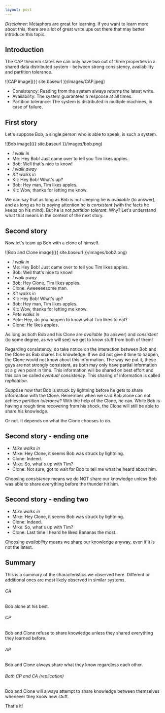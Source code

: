 ```yaml
---
layout: post
---
```


*Disclaimer*: Metaphors are great for learning. If you want to learn more about this, there are a lot of great write ups out there that may better introduce this topic.

## Introduction
The CAP theorem states we can only have two out of three properties in a shared data distributed system - between strong consistency, availability and partition tolerance.

![CAP image]({{ site.baseurl }}/images/CAP.jpeg)

- Consistency: Reading from the system always returns the latest write.
- Availability: The system guarantees a response at all times.
- Partition tolerance: The system is distributed in multiple machines, in case of failure.

## First story
Let's suppose Bob, a single person who is able to speak, is such a system.

![Bob image]({{ site.baseurl }}/images/bob.png)

- *I walk in*
- Me: Hey Bob! Just came over to tell you Tim likes apples.
- Bob: Well that's nice to know!
- *I walk away*
- *Kit walks in*
- Kit: Hey Bob! What's up?
- Bob: Hey man, Tim likes apples.
- Kit: Wow, thanks for letting me know.

We can say that as long as Bob is not sleeping he is *available* (to answer), and as long as he is paying attention he is *consistent* (with the facts he keeps on his mind). But he is not *partition tolerant*. Why? Let's understand what that means in the context of the next story.

## Second story
Now let's team up Bob with a clone of himself.

![Bob and Clone image]({{ site.baseurl }}/images/bob2.png)

- *I walk in*
- Me: Hey Bob! Just came over to tell you Tim likes apples.
- Bob: Well that's nice to know!
- *I walk away*
- Bob: Hey Clone, Tim likes apples.
- Clone: Aweeeeesome man.
- *Kit walks in*
- Kit: Hey Bob! What's up?
- Bob: Hey man, Tim likes apples.
- Kit: Wow, thanks for letting me know.
- *Pete walks in*
- Pete: Hey, do you happen to know what Tim likes to eat?
- Clone: He likes apples.

As long as both Bob and his Clone are *available* (to answer) and *consistent* (to some degree, as we will see) we get to know stuff from both of them!

Regarding consistency, do take notice on the interaction between Bob and the Clone as Bob shares his knowledge. If we did not give it time to happen, the Clone would not know about this information. The way we put it, these guys are not strongly consistent, as both may only have partial information at a given point in time. This information will be shared on best effort and this can be called *eventual consistency*. This sharing of information is called *replication*.

Suppose now that Bob is struck by lightning before he gets to share information with the Clone. Remember when we said Bob alone can not achieve *partition tolerance*? With the help of the Clone, he can. While Bob is having a rough time recovering from his shock, the Clone will still be able to share his knowledge.

Or not. It depends on what the Clone chooses to do.

## Second story - ending one

- *Mike walks in*
- Mike: Hey Clone, it seems Bob was struck by lightning.
- Clone: Indeed.
- Mike: So, what's up with Tim?
- Clone: Not sure, got to wait for Bob to tell me what he heard about him.

Choosing *consistency* means we do NOT share our knowledge unless Bob was able to share everything before the thunder hit him.

## Second story - ending two

- *Mike walks in*
- Mike: Hey Clone, it seems Bob was struck by lightning.
- Clone: Indeed.
- Mike: So, what's up with Tim?
- Clone: Last time I heard he liked Bananas the most.

Choosing *availability* means we share our knowledge anyway, even if it is not the latest.

## Summary

This is a summary of the characteristics we observed here. Different or additional ones are most likely observed in similar systems.

###### CA
Bob alone at his best.

###### CP
Bob and Clone refuse to share knowledge unless they shared everything they learned before.

###### AP
Bob and Clone always share what they know regardless each other.

###### Both CP and CA (replication)
Bob and Clone will always attempt to share knowledge between themselves whenever they know new stuff.

That's it!